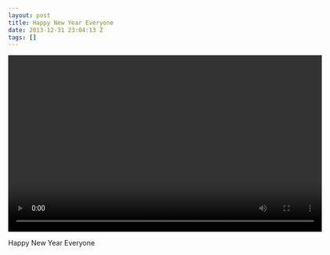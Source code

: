 ```yaml
---
layout: post
title: Happy New Year Everyone
date: 2013-12-31 23:04:13 Z
tags: []
---
```

<video width="640" height="360" autoplay="autoplay" controls="controls"><source src="/media/2013/12/71791317448.mp4" type="video/mp4></video>

Happy New Year Everyone
